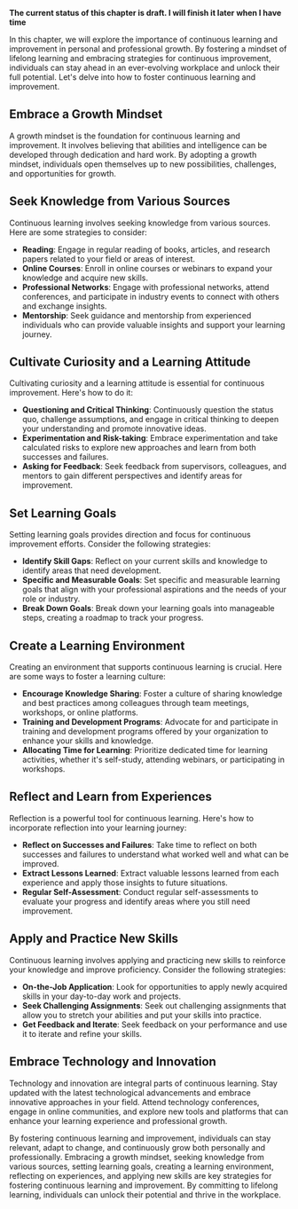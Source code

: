 **The current status of this chapter is draft. I will finish it later when I have time**

In this chapter, we will explore the importance of continuous learning and improvement in personal and professional growth. By fostering a mindset of lifelong learning and embracing strategies for continuous improvement, individuals can stay ahead in an ever-evolving workplace and unlock their full potential. Let's delve into how to foster continuous learning and improvement.

Embrace a Growth Mindset
------------------------

A growth mindset is the foundation for continuous learning and improvement. It involves believing that abilities and intelligence can be developed through dedication and hard work. By adopting a growth mindset, individuals open themselves up to new possibilities, challenges, and opportunities for growth.

Seek Knowledge from Various Sources
-----------------------------------

Continuous learning involves seeking knowledge from various sources. Here are some strategies to consider:

* **Reading**: Engage in regular reading of books, articles, and research papers related to your field or areas of interest.
* **Online Courses**: Enroll in online courses or webinars to expand your knowledge and acquire new skills.
* **Professional Networks**: Engage with professional networks, attend conferences, and participate in industry events to connect with others and exchange insights.
* **Mentorship**: Seek guidance and mentorship from experienced individuals who can provide valuable insights and support your learning journey.

Cultivate Curiosity and a Learning Attitude
-------------------------------------------

Cultivating curiosity and a learning attitude is essential for continuous improvement. Here's how to do it:

* **Questioning and Critical Thinking**: Continuously question the status quo, challenge assumptions, and engage in critical thinking to deepen your understanding and promote innovative ideas.
* **Experimentation and Risk-taking**: Embrace experimentation and take calculated risks to explore new approaches and learn from both successes and failures.
* **Asking for Feedback**: Seek feedback from supervisors, colleagues, and mentors to gain different perspectives and identify areas for improvement.

Set Learning Goals
------------------

Setting learning goals provides direction and focus for continuous improvement efforts. Consider the following strategies:

* **Identify Skill Gaps**: Reflect on your current skills and knowledge to identify areas that need development.
* **Specific and Measurable Goals**: Set specific and measurable learning goals that align with your professional aspirations and the needs of your role or industry.
* **Break Down Goals**: Break down your learning goals into manageable steps, creating a roadmap to track your progress.

Create a Learning Environment
-----------------------------

Creating an environment that supports continuous learning is crucial. Here are some ways to foster a learning culture:

* **Encourage Knowledge Sharing**: Foster a culture of sharing knowledge and best practices among colleagues through team meetings, workshops, or online platforms.
* **Training and Development Programs**: Advocate for and participate in training and development programs offered by your organization to enhance your skills and knowledge.
* **Allocating Time for Learning**: Prioritize dedicated time for learning activities, whether it's self-study, attending webinars, or participating in workshops.

Reflect and Learn from Experiences
----------------------------------

Reflection is a powerful tool for continuous learning. Here's how to incorporate reflection into your learning journey:

* **Reflect on Successes and Failures**: Take time to reflect on both successes and failures to understand what worked well and what can be improved.
* **Extract Lessons Learned**: Extract valuable lessons learned from each experience and apply those insights to future situations.
* **Regular Self-Assessment**: Conduct regular self-assessments to evaluate your progress and identify areas where you still need improvement.

Apply and Practice New Skills
-----------------------------

Continuous learning involves applying and practicing new skills to reinforce your knowledge and improve proficiency. Consider the following strategies:

* **On-the-Job Application**: Look for opportunities to apply newly acquired skills in your day-to-day work and projects.
* **Seek Challenging Assignments**: Seek out challenging assignments that allow you to stretch your abilities and put your skills into practice.
* **Get Feedback and Iterate**: Seek feedback on your performance and use it to iterate and refine your skills.

Embrace Technology and Innovation
---------------------------------

Technology and innovation are integral parts of continuous learning. Stay updated with the latest technological advancements and embrace innovative approaches in your field. Attend technology conferences, engage in online communities, and explore new tools and platforms that can enhance your learning experience and professional growth.

By fostering continuous learning and improvement, individuals can stay relevant, adapt to change, and continuously grow both personally and professionally. Embracing a growth mindset, seeking knowledge from various sources, setting learning goals, creating a learning environment, reflecting on experiences, and applying new skills are key strategies for fostering continuous learning and improvement. By committing to lifelong learning, individuals can unlock their potential and thrive in the workplace.
